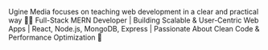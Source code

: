 Ugine Media focuses on teaching web development in a clear and practical way 👩‍💻
Full-Stack MERN Developer | Building Scalable & User-Centric Web Apps | React, Node.js, MongoDB, Express | Passionate About Clean Code & Performance Optimization 🚀
